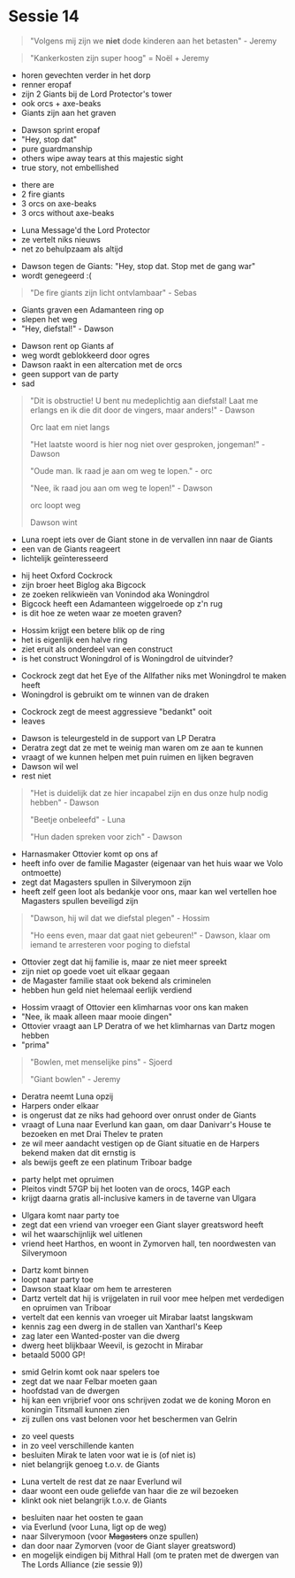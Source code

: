 # Sessie 14

> "Volgens mij zijn we **niet** dode kinderen aan het betasten" - Jeremy

> "Kankerkosten zijn super hoog" = Noël + Jeremy

- horen gevechten verder in het dorp
- renner eropaf
- zijn 2 Giants bij de Lord Protector's tower
- ook orcs + axe-beaks
- Giants zijn aan het graven

+ Dawson sprint eropaf
+ "Hey, stop dat"
+ pure guardmanship
+ others wipe away tears at this majestic sight
+ true story, not embellished

- there are
- 2 fire giants
- 3 orcs on axe-beaks
- 3 orcs without axe-beaks

+ Luna Message'd the Lord Protector
+ ze vertelt niks nieuws
+ net zo behulpzaam als altijd

- Dawson tegen de Giants: "Hey, stop dat. Stop met de gang war"
- wordt genegeerd :(

> "De fire giants zijn licht ontvlambaar" - Sebas

- Giants graven een Adamanteen ring op
- slepen het weg
- "Hey, diefstal!" - Dawson

+ Dawson rent op Giants af
+ weg wordt geblokkeerd door ogres
+ Dawson raakt in een altercation met de orcs
+ geen support van de party
+ sad

> "Dit is obstructie! U bent nu medeplichtig aan diefstal! Laat me erlangs en ik die dit door de vingers, maar anders!" - Dawson
>
> Orc laat em niet langs
>
> "Het laatste woord is hier nog niet over gesproken, jongeman!" - Dawson
>
> "Oude man. Ik raad je aan om weg te lopen." - orc
>
> "Nee, ik raad jou aan om weg te lopen!" - Dawson
>
> orc loopt weg
>
> Dawson wint

- Luna roept iets over de Giant stone in de vervallen inn naar de Giants
- een van de Giants reageert
- lichtelijk geïnteresseerd

+ hij heet Oxford Cockrock
+ zijn broer heet Biglog aka Bigcock
+ ze zoeken relikwieën van Vonindod aka Woningdrol
+ Bigcock heeft een Adamanteen wiggelroede op z'n rug
+ is dit hoe ze weten waar ze moeten graven?

- Hossim krijgt een betere blik op de ring
- het is eigenlijk een halve ring
- ziet eruit als onderdeel van een construct
- is het construct Woningdrol of is Woningdrol de uitvinder?

+ Cockrock zegt dat het Eye of the Allfather niks met Woningdrol te maken heeft
+ Woningdrol is gebruikt om te winnen van de draken

- Cockrock zegt de meest aggressieve "bedankt" ooit
- leaves

+ Dawson is teleurgesteld in de support van LP Deratra
+ Deratra zegt dat ze met te weinig man waren om ze aan te kunnen
+ vraagt of we kunnen helpen met puin ruimen en lijken begraven
+ Dawson wil wel
+ rest niet

> "Het is duidelijk dat ze hier incapabel zijn en dus onze hulp nodig hebben" - Dawson
>
> "Beetje onbeleefd" - Luna
>
> "Hun daden spreken voor zich" - Dawson

- Harnasmaker Ottovier komt op ons af
- heeft info over de familie Magaster (eigenaar van het huis waar we Volo ontmoette)
- zegt dat Magasters spullen in Silverymoon zijn
- heeft zelf geen loot als bedankje voor ons, maar kan wel vertellen hoe Magasters spullen beveiligd zijn

> "Dawson, hij wil dat we diefstal plegen" - Hossim
>
> "Ho eens even, maar dat gaat niet gebeuren!" - Dawson, klaar om iemand te arresteren voor poging to diefstal

- Ottovier zegt dat hij familie is, maar ze niet meer spreekt
- zijn niet op goede voet uit elkaar gegaan
- de Magaster familie staat ook bekend als criminelen
- hebben hun geld niet helemaal eerlijk verdiend

+ Hossim vraagt of Ottovier een klimharnas voor ons kan maken
+ "Nee, ik maak alleen maar mooie dingen"
+ Ottovier vraagt aan LP Deratra of we het klimharnas van Dartz mogen hebben
+ "prima"

> "Bowlen, met menselijke pins" - Sjoerd
>
> "Giant bowlen" - Jeremy

+ Deratra neemt Luna opzij
+ Harpers onder elkaar
+ is ongerust dat ze niks had gehoord over onrust onder de Giants
+ vraagt of Luna naar Everlund kan gaan, om daar Danivarr's House te bezoeken en met Drai Thelev te praten
+ ze wil meer aandacht vestigen op de Giant situatie en de Harpers bekend maken dat dit ernstig is
+ als bewijs geeft ze een platinum Triboar badge

- party helpt met opruimen
- Pleitos vindt 57GP bij het looten van de orocs, 14GP each
- krijgt daarna gratis all-inclusive kamers in de taverne van Ulgara

+ Ulgara komt naar party toe
+ zegt dat een vriend van vroeger een Giant slayer greatsword heeft
+ wil het waarschijnlijk wel uitlenen
+ vriend heet Harthos, en woont in Zymorven hall, ten noordwesten van Silverymoon

- Dartz komt binnen
- loopt naar party toe
- Dawson staat klaar om hem te arresteren
- Dartz vertelt dat hij is vrijgelaten in ruil voor mee helpen met verdedigen en opruimen van Triboar
- vertelt dat een kennis van vroeger uit Mirabar laatst langskwam
- kennis zag een dwerg in de stallen van Xantharl's Keep
- zag later een Wanted-poster van die dwerg
- dwerg heet blijkbaar Weevil, is gezocht in Mirabar
- betaald 5000 GP!

+ smid Gelrin komt ook naar spelers toe
+ zegt dat we naar Felbar moeten gaan
+ hoofdstad van de dwergen
+ hij kan een vrijbrief voor ons schrijven zodat we de koning Moron en koningin Titsmall kunnen zien
+ zij zullen ons vast belonen voor het beschermen van Gelrin

- zo veel quests
- in zo veel verschillende kanten
- besluiten Mirak te laten voor wat ie is (of niet is)
- niet belangrijk genoeg t.o.v. de Giants

+ Luna vertelt de rest dat ze naar Everlund wil
+ daar woont een oude geliefde van haar die ze wil bezoeken
+ klinkt ook niet belangrijk t.o.v. de Giants

- besluiten naar het oosten te gaan
- via Everlund (voor Luna, ligt op de weg)
- naar Silverymoon (voor ~~Magasters~~ onze spullen)
- dan door naar Zymorven (voor de Giant slayer greatsword)
- en mogelijk eindigen bij Mithral Hall (om te praten met de dwergen van The Lords Alliance (zie sessie 9))
